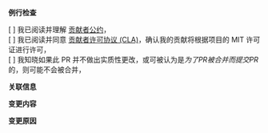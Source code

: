 **例行检查**  

<!-- 请在下面的 [ ] 中删除空格并打 x ，表示已完成相关检查 -->

[ ] 我已阅读并理解 [贡献者公约](https://github.com/linux-do/cdk/blob/master/CODE_OF_CONDUCT.md)，  
[ ] 我已阅读并同意 [贡献者许可协议 (CLA)](https://github.com/linux-do/cdk/blob/master/CLA.md)，确认我的贡献将根据项目的 MIT 许可证进行许可，  
[ ] 我知晓如果此 PR 并不做出实质性更改，或可被认为是*为了PR被合并而提交PR*的，则可能不会被合并，

**关联信息**

<!--
如此 PR 解决了一个 Issue, 请在下方填写
resolves #<issue_number>，例如：
resolves #1234
-->

<!-- 若以上均没有，请删除此节 -->

**变更内容**

<!-- 请在下方简要描述此 PR 的变更内容 -->

**变更原因**

<!-- 请在下方简要描述此 PR 的变更原因 -->